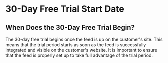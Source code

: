 # 30-Day Free Trial Start Date

## When Does the 30-Day Free Trial Begin?

The 30-day free trial begins once the feed is up on the customer's site. This means that the trial period starts as soon as the feed is successfully integrated and visible on the customer's website. It is important to ensure that the feed is properly set up to take full advantage of the trial period.